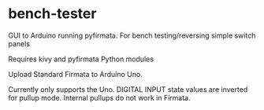 # bench-tester
GUI to Arduino running pyfirmata. For bench testing/reversing simple switch panels

Requires kivy and pyfirmata Python modules

Upload Standard Firmata to Arduino Uno.

Currently only supports the Uno. DIGITAL INPUT state values are inverted for pullup mode. Internal pullups do not work in Firmata.

